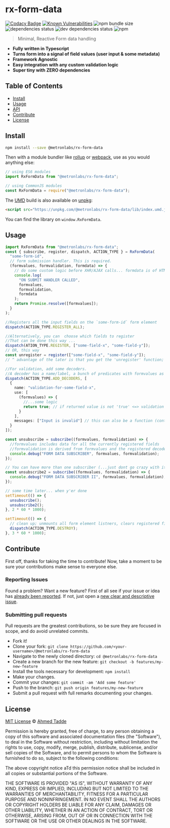# rx-form-data

[![Codacy Badge](https://api.codacy.com/project/badge/Grade/d148e1b923fa4a6a9094458356f97379)](https://app.codacy.com/manual/ahmedt/rx-form-data?utm_source=github.com&utm_medium=referral&utm_content=ahmedtadde/rx-form-data&utm_campaign=Badge_Grade_Dashboard)
[![Known Vulnerabilities](https://snyk.io/test/github/ahmedtadde/rx-form-data/badge.svg)](https://snyk.io/test/github/ahmedtadde/rx-form-data)
![npm bundle size](https://img.shields.io/bundlephobia/minzip/@metronlabs/rx-form-data)
![dependencies status](https://img.shields.io/david/ahmedtadde/rx-form-data)
![dev dependencies status](https://img.shields.io/david/dev/ahmedtadde/rx-form-data)
![npm](https://img.shields.io/npm/dt/@metronlabs/rx-form-data)

> Minimal, Reactive Form data handling

- **Fully written in Typescript**
- **Turns form into a signal of field values (user input & some metadata)**
- **Framework Agnostic**
- **Easy integration with any custom validation logic**
- **Super tiny with ZERO dependencies**

## Table of Contents

- [Install](#install)
- [Usage](#usage)
- [API](#api)
- [Contribute](#contribute)
- [License](#license)

## Install

```sh
npm install --save @metronlabs/rx-form-data
```

Then with a module bundler like [rollup](http://rollupjs.org/) or [webpack](https://webpack.js.org/), use as you would anything else:

```javascript
// using ES6 modules
import RxFormData from "@metronlabs/rx-form-data";

// using CommonJS modules
const RxFormData = require("@metronlabs/rx-form-data");
```

The [UMD](https://github.com/umdjs/umd) build is also available on [unpkg](https://unpkg.com):

```html
<script src="https://unpkg.com/@metronlabs/rx-form-data/lib/index.umd.js"></script>
```

You can find the library on `window.RxFormData`.

## Usage

```typescript
import RxFormData from "@metronlabs/rx-form-data";
const { subscribe, register, dispatch, ACTION_TYPE } = RxFormData(
  "some-form-id",
  // form submission handler. This is required.
  (formvalues, formvalidation, formdata) => {
    // do some custom logic before XHR/AJAX calls... formdata is of HTML5 FormData object of the form element
    console.log(
      "ON SUBMIT HANDLER CALLED",
      formvalues,
      formvalidation,
      formdata
    );
    return Promise.resolve([formvalues]);
  }
);

//Registers all the input fields on the `some-form-id` form element
dispatch(ACTION_TYPE.REGISTER_ALL);

//Alternatively, you can  choose which fields to register
//That can be done this way ...
dispatch(ATION_TYPE.REGISTER, ["some-field-x", "some-field-y"]);
// OR, this way
const unregister = register(["some-field-x", "some-field-y"]);
// ^ advantage of the later is that you get the 'unregister' function;

//For validation, add some decoders.
//A decoder has a name/label, a bunch of predicates with formvalues as input, and (static or computed) error messages
dispatch(ACTION_TYPE.ADD_DECODERS, [
  {
    name: "validation-for-some-field-x",
    use: [
      (formvalues) => {
        //...some logic
        return true; // if returned value is not 'true' <=> validation failed!
      }
    ],
    messages: ["Input is invalid"] // this can also be a function (context) => string | string[]
  }
]);

const unsubscribe = subscribe((formvalues, formvalidation) => {
  //formvalues includes data for all the currently registered fields
  //formvalidation is derived from formvalues and the registered decoders...
  console.debug("FORM DATA SUBSCRIBER", formvalues, formvalidation);
});

// You can have more than one subscriber (...just dont go crazy with it; all things in moderation and all)
const unsubscribe2 = subscribe((formvalues, formvalidation) => {
  console.debug("FORM DATA SUBSCRIBER II", formvalues, formvalidation);
});

// some time later... when y'er done
setTimeout(() => {
  unsubscribe();
  unsubscribe2();
}, 2 * 60 * 1000);

setTimeout(() => {
  // clean up; unmounts all form element listners, clears registered fields & decoders...
  dispatch(ACTION_TYPE.DESTROY);
}, 3 * 60 * 1000);
```

## Contribute

First off, thanks for taking the time to contribute!
Now, take a moment to be sure your contributions make sense to everyone else.

### Reporting Issues

Found a problem? Want a new feature? First of all see if your issue or idea has [already been reported](../../issues).
If not, just open a [new clear and descriptive issue](../../issues/new).

### Submitting pull requests

Pull requests are the greatest contributions, so be sure they are focused in scope, and do avoid unrelated commits.

- Fork it!
- Clone your fork: `git clone https://github.com/<your-username>/@metronlabs/rx-form-data`
- Navigate to the newly cloned directory: `cd @metronlabs/rx-form-data`
- Create a new branch for the new feature: `git checkout -b features/my-new-feature`
- Install the tools necessary for development: `npm install`
- Make your changes.
- Commit your changes: `git commit -am 'Add some feature'`
- Push to the branch: `git push origin features/my-new-feature`
- Submit a pull request with full remarks documenting your changes.

## License

[MIT License](https://opensource.org/licenses/MIT) © [Ahmed Tadde](https://github.com/ahmedtadde)

Permission is hereby granted, free of charge, to any person obtaining a copy
of this software and associated documentation files (the "Software"), to deal
in the Software without restriction, including without limitation the rights
to use, copy, modify, merge, publish, distribute, sublicense, and/or sell
copies of the Software, and to permit persons to whom the Software is
furnished to do so, subject to the following conditions:

The above copyright notice aTd this permission notice shall be included in all
copies or substantial portions of the Software.

THE SOFTWARE IS PROVIDED "AS IS", WITHOUT WARRANTY OF ANY KIND, EXPRESS OR
IMPLIED, INCLUDING BUT NOT LIMITED TO THE WARRANTIES OF MERCHANTABILITY,
FITNESS FOR A PARTICULAR PURPOSE AND NONINFRINGEMENT. IN NO EVENT SHALL THE
AUTHORS OR COPYRIGHT HOLDERS BE LIABLE FOR ANY CLAIM, DAMAGES OR OTHER
LIABILITY, WHETHER IN AN ACTION OF CONTRACT, TORT OR OTHERWISE, ARISING FROM,
OUT OF OR IN CONNECTION WITH THE SOFTWARE OR THE USE OR OTHER DEALINGS IN THE
SOFTWARE.

